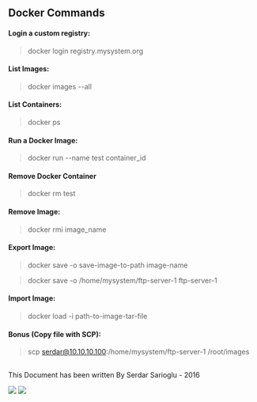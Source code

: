 ## Docker Commands

#### Login a custom registry:
>docker login registry.mysystem.org

#### List Images:
>docker images --all

#### List Containers:
>docker ps

#### Run a Docker Image:
>docker run --name test container_id

#### Remove Docker Container
>docker rm test

#### Remove Image:
>docker rmi image_name

#### Export Image:
>docker save -o save-image-to-path image-name

>docker save -o /home/mysystem/ftp-server-1 ftp-server-1

#### Import Image:
>docker load -i path-to-image-tar-file

#### Bonus (Copy file with SCP):
>scp serdar@10.10.10.100:/home/mysystem/ftp-server-1 /root/images

## 

This Document has been written By Serdar Sarioglu - 2016

<a href="https://mysystem.org" title="Mysystem.org"><img src="https://img.shields.io/website-up-down-green-red/http/shields.io.svg?label=Visit%20mysystem.org"></a>
<a href="https://www.paypal.me/ssarioglu" title="Support project"><img src="https://img.shields.io/badge/Donate%20me-paypal-brightgreen.svg"></a>

